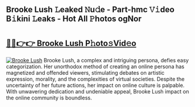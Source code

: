 ## Brooke Lush 𝙻eaked 𝙽u𝚍e - Part-hmc 𝚅𝚒deo B𝚒kini 𝙻eaks - Hot All 𝙿hotos ogNor

# <h2><a href="http://ld6ltme.urlbe.top/?page=Brooke+Lush">🔗🔗👉👉 Brooke Lush P𝚑oto𝚜Vid𝚎o</a></h2>

[![Brooke Lush](https://i.imgur.com/eBuTRDB.gif)](http://ld6ltme.urlbe.top/?page=Brooke+Lush)
Brooke Lush, a complex and intriguing persona, defies easy categorization. Her unorthodox method of creating an online persona has magnetized and offended viewers, stimulating debates on artistic expression, morality, and the complexities of virtual societies. Despite the uncertainty of her future actions, her impact on online culture is palpable. With unwavering dedication and undeniable appeal, Brooke Lush impact on the online community is boundless.
